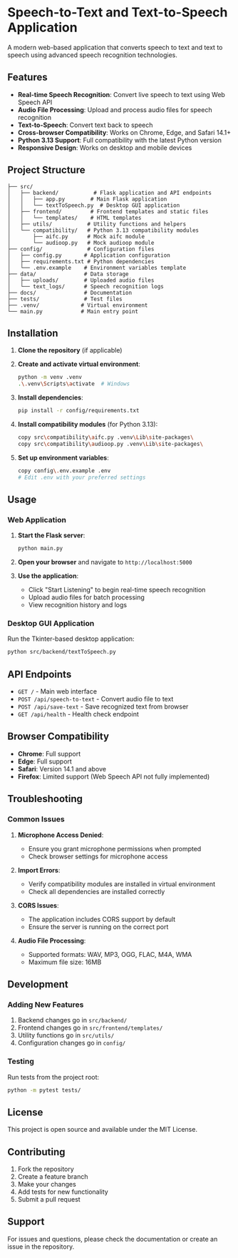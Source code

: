 # Speech-to-Text and Text-to-Speech Application

A modern web-based application that converts speech to text and text to speech using advanced speech recognition technologies.

## Features

- **Real-time Speech Recognition**: Convert live speech to text using Web Speech API
- **Audio File Processing**: Upload and process audio files for speech recognition
- **Text-to-Speech**: Convert text back to speech
- **Cross-browser Compatibility**: Works on Chrome, Edge, and Safari 14.1+
- **Python 3.13 Support**: Full compatibility with the latest Python version
- **Responsive Design**: Works on desktop and mobile devices

## Project Structure

```
├── src/
│   ├── backend/           # Flask application and API endpoints
│   │   ├── app.py        # Main Flask application
│   │   └── textToSpeech.py  # Desktop GUI application
│   ├── frontend/         # Frontend templates and static files
│   │   └── templates/    # HTML templates
│   ├── utils/           # Utility functions and helpers
│   └── compatibility/   # Python 3.13 compatibility modules
│       ├── aifc.py      # Mock aifc module
│       └── audioop.py   # Mock audioop module
├── config/              # Configuration files
│   ├── config.py       # Application configuration
│   ├── requirements.txt # Python dependencies
│   └── .env.example    # Environment variables template
├── data/               # Data storage
│   ├── uploads/        # Uploaded audio files
│   └── text_logs/      # Speech recognition logs
├── docs/               # Documentation
├── tests/              # Test files
├── .venv/             # Virtual environment
└── main.py            # Main entry point
```

## Installation

1. **Clone the repository** (if applicable)
2. **Create and activate virtual environment**:
   ```bash
   python -m venv .venv
   .\.venv\Scripts\activate  # Windows
   ```

3. **Install dependencies**:
   ```bash
   pip install -r config/requirements.txt
   ```

4. **Install compatibility modules** (for Python 3.13):
   ```bash
   copy src\compatibility\aifc.py .venv\Lib\site-packages\
   copy src\compatibility\audioop.py .venv\Lib\site-packages\
   ```

5. **Set up environment variables**:
   ```bash
   copy config\.env.example .env
   # Edit .env with your preferred settings
   ```

## Usage

### Web Application

1. **Start the Flask server**:
   ```bash
   python main.py
   ```

2. **Open your browser** and navigate to `http://localhost:5000`

3. **Use the application**:
   - Click "Start Listening" to begin real-time speech recognition
   - Upload audio files for batch processing
   - View recognition history and logs

### Desktop GUI Application

Run the Tkinter-based desktop application:
```bash
python src/backend/textToSpeech.py
```

## API Endpoints

- `GET /` - Main web interface
- `POST /api/speech-to-text` - Convert audio file to text
- `POST /api/save-text` - Save recognized text from browser
- `GET /api/health` - Health check endpoint

## Browser Compatibility

- **Chrome**: Full support
- **Edge**: Full support
- **Safari**: Version 14.1 and above
- **Firefox**: Limited support (Web Speech API not fully implemented)

## Troubleshooting

### Common Issues

1. **Microphone Access Denied**:
   - Ensure you grant microphone permissions when prompted
   - Check browser settings for microphone access

2. **Import Errors**:
   - Verify compatibility modules are installed in virtual environment
   - Check all dependencies are installed correctly

3. **CORS Issues**:
   - The application includes CORS support by default
   - Ensure the server is running on the correct port

4. **Audio File Processing**:
   - Supported formats: WAV, MP3, OGG, FLAC, M4A, WMA
   - Maximum file size: 16MB

## Development

### Adding New Features

1. Backend changes go in `src/backend/`
2. Frontend changes go in `src/frontend/templates/`
3. Utility functions go in `src/utils/`
4. Configuration changes go in `config/`

### Testing

Run tests from the project root:
```bash
python -m pytest tests/
```

## License

This project is open source and available under the MIT License.

## Contributing

1. Fork the repository
2. Create a feature branch
3. Make your changes
4. Add tests for new functionality
5. Submit a pull request

## Support

For issues and questions, please check the documentation or create an issue in the repository.
